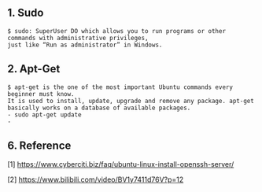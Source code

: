 ## 1. Sudo
    $ sudo: SuperUser DO which allows you to run programs or other commands with administrative privileges, 
    just like “Run as administrator” in Windows.


## 2. Apt-Get
    $ apt-get is the one of the most important Ubuntu commands every beginner must know. 
    It is used to install, update, upgrade and remove any package. apt-get basically works on a database of available packages.
    - sudo apt-get update
    - 



## 6. Reference
[1] https://www.cyberciti.biz/faq/ubuntu-linux-install-openssh-server/

[2] https://www.bilibili.com/video/BV1y7411d76V?p=12